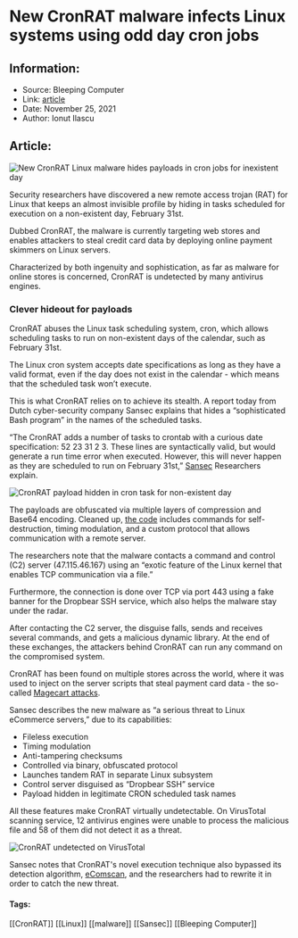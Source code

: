 # New CronRAT malware infects Linux systems using odd day cron jobs
### 

## Information:
+ Source: Bleeping Computer
+ Link: [article](https://www.bleepingcomputer.com/news/security/new-cronrat-malware-infects-linux-systems-using-odd-day-cron-jobs/)
+ Date: November 25, 2021
+ Author: Ionut Ilascu


## Article:
![New CronRAT Linux malware hides payloads in cron jobs for inexistent day](https://www.bleepstatic.com/content/hl-images/2021/11/25/OnlineShopping.jpg)


Security researchers have discovered a new remote access trojan (RAT) for Linux that keeps an almost invisible profile by hiding in tasks scheduled for execution on a non-existent day, February 31st.


Dubbed CronRAT, the malware is currently targeting web stores and enables attackers to steal credit card data by deploying online payment skimmers on Linux servers.


Characterized by both ingenuity and sophistication, as far as malware for online stores is concerned, CronRAT is undetected by many antivirus engines.


### Clever hideout for payloads


CronRAT abuses the Linux task scheduling system, cron, which allows scheduling tasks to run on non-existent days of the calendar, such as February 31st.


The Linux cron system accepts date specifications as long as they have a valid format, even if the day does not exist in the calendar - which means that the scheduled task won’t execute.


This is what CronRAT relies on to achieve its stealth. A report today from Dutch cyber-security company Sansec explains that hides a “sophisticated Bash program” in the names of the scheduled tasks.


“The CronRAT adds a number of tasks to crontab with a curious date specification: 52 23 31 2 3. These lines are syntactically valid, but would generate a run time error when executed. However, this will never happen as they are scheduled to run on February 31st,” [Sansec](https://sansec.io/research/cronrat) Researchers explain.


![CronRAT payload hidden in cron task for non-existent  day](https://www.bleepstatic.com/images/news/u/1100723/2021/CronRAT-payload.png)


The payloads are obfuscated via multiple layers of compression and Base64 encoding. Cleaned up, [the code](https://gist.github.com/gwillem/fbe3e6b98e2e10d7f1f271ca4b6e813f#file-cronrat-annotated-sh) includes commands for self-destruction, timing modulation, and a custom protocol that allows communication with a remote server.


The researchers note that the malware contacts a command and control (C2) server (47.115.46.167) using an “exotic feature of the Linux kernel that enables TCP communication via a file.”


Furthermore, the connection is done over TCP via port 443 using a fake banner for the Dropbear SSH service, which also helps the malware stay under the radar.


After contacting the C2 server, the disguise falls, sends and receives several commands, and gets a malicious dynamic library. At the end of these exchanges, the attackers behind CronRAT can run any command on the compromised system.


CronRAT has been found on multiple stores across the world, where it was used to inject on the server scripts that steal payment card data - the so-called [Magecart attacks](https://www.bleepingcomputer.com/tag/Magecart/).


Sansec describes the new malware as “a serious threat to Linux eCommerce servers,” due to its capabilities:


* Fileless execution
* Timing modulation
* Anti-tampering checksums
* Controlled via binary, obfuscated protocol
* Launches tandem RAT in separate Linux subsystem
* Control server disguised as “Dropbear SSH” service
* Payload hidden in legitimate CRON scheduled task names


All these features make CronRAT virtually undetectable. On VirusTotal scanning service, 12 antivirus engines were unable to process the malicious file and 58 of them did not detect it as a threat.


![CronRAT undetected on VirusTotal](https://www.bleepstatic.com/images/news/u/1100723/2021/CronRAT-undetect.jpg)


Sansec notes that CronRAT's novel execution technique also bypassed its detection algorithm, [eComscan](https://sansec.io/ecomscan), and the researchers had to rewrite it in order to catch the new threat.




#### Tags:
[[CronRAT]] [[Linux]] [[malware]] [[Sansec]] [[Bleeping Computer]]
